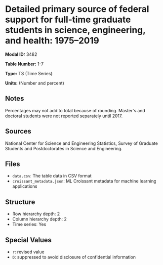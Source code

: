 # Detailed primary source of federal support for full-time graduate students in science, engineering, and health: 1975–2019

**Modal ID:** 3482

**Table Number:** 1-7

**Type:** TS (Time Series)

**Units:** (Number and percent)

## Notes

Percentages may not add to total because of rounding. Master's and doctoral students were not reported separately until 2017.

## Sources

National Center for Science and Engineering Statistics, Survey of Graduate Students and Postdoctorates in Science and Engineering.

## Files

- `data.csv`: The table data in CSV format
- `croissant_metadata.json`: ML Croissant metadata for machine learning applications

## Structure

- Row hierarchy depth: 2
- Column hierarchy depth: 2
- Time series: Yes

## Special Values

- `r`: revised value
- `D`: suppressed to avoid disclosure of confidential information
